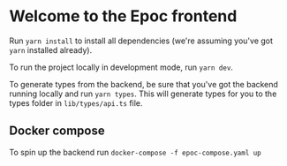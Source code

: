 # Welcome to the Epoc frontend

Run `yarn install` to install all dependencies (we're assuming you've got `yarn` installed already).

To run the project locally in development mode, run `yarn dev`.

To generate types from the backend, be sure that you've got the backend running locally and run `yarn types`. This will generate types for you to the types folder in `lib/types/api.ts` file.

## Docker compose

To spin up the backend run `docker-compose -f epoc-compose.yaml up`
